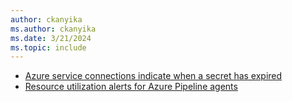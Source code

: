 ```yaml
---
author: ckanyika
ms.author: ckanyika
ms.date: 3/21/2024
ms.topic: include
---
```


- [Azure service connections indicate when a secret has expired](#azure-service-connections-indicate-when-a-secret-has-expired)
- [Resource utilization alerts for Azure Pipeline agents](#resource-utilization-alerts-for-azure-pipeline-agents)